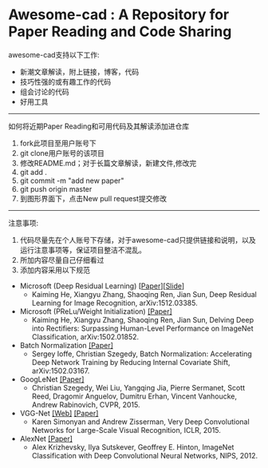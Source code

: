 # Awesome-cad : A Repository for Paper Reading and Code Sharing

awesome-cad支持以下工作:
- 新潮文章解读，附上链接，博客，代码
- 技巧性强的或有趣工作的代码
- 组会讨论的代码
- 好用工具

------------------------------------
如何将近期Paper Reading和可用代码及其解读添加进仓库
1. fork此项目至用户账号下
2. git clone用户账号的该项目
3. 修改README.md；对于长篇文章解读，新建文件,修改完
4. git add .
5. git commit -m "add new paper"
6. git push origin master
7. 到图形界面下，点击New pull request提交修改

----------------------------------------

注意事项:


1. 代码尽量先在个人账号下存储，对于awesome-cad只提供链接和说明，以及运行注意事项等，保证项目整洁不混乱。
2. 所加内容尽量自己仔细看过
3. 添加内容采用以下规范


* Microsoft (Deep Residual Learning) [[Paper](http://arxiv.org/pdf/1512.03385v1.pdf)][[Slide](http://image-net.org/challenges/talks/ilsvrc2015_deep_residual_learning_kaiminghe.pdf)]
  * Kaiming He, Xiangyu Zhang, Shaoqing Ren, Jian Sun, Deep Residual Learning for Image Recognition, arXiv:1512.03385.
* Microsoft (PReLu/Weight Initialization) [[Paper]](http://arxiv.org/pdf/1502.01852)
  * Kaiming He, Xiangyu Zhang, Shaoqing Ren, Jian Sun, Delving Deep into Rectifiers: Surpassing Human-Level Performance on ImageNet Classification, arXiv:1502.01852.
* Batch Normalization [[Paper]](http://arxiv.org/pdf/1502.03167)
  * Sergey Ioffe, Christian Szegedy, Batch Normalization: Accelerating Deep Network Training by Reducing Internal Covariate Shift, arXiv:1502.03167.
* GoogLeNet [[Paper]](http://arxiv.org/pdf/1409.4842)
  * Christian Szegedy, Wei Liu, Yangqing Jia, Pierre Sermanet, Scott Reed, Dragomir Anguelov, Dumitru Erhan, Vincent Vanhoucke, Andrew Rabinovich, CVPR, 2015.
* VGG-Net [[Web]](http://www.robots.ox.ac.uk/~vgg/research/very_deep/) [[Paper]](http://arxiv.org/pdf/1409.1556)
  * Karen Simonyan and Andrew Zisserman, Very Deep Convolutional Networks for Large-Scale Visual Recognition, ICLR, 2015.
* AlexNet [[Paper]](http://papers.nips.cc/book/advances-in-neural-information-processing-systems-25-2012)
  * Alex Krizhevsky, Ilya Sutskever, Geoffrey E. Hinton, ImageNet Classification with Deep Convolutional Neural Networks, NIPS, 2012.
